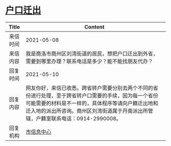 # <a href="http://www.shangluo.gov.cn/zmhd/ldxxxx.jsp?urltype=leadermail.LeaderMailContentUrl&wbtreeid=1112&leadermailid=7218">户口迁出</a>
|Title|Content|
|:---:|---|
|来信时间|2021-05-08|
|来信内容|我是商洛市商州区刘湾街道的居民，想把户口迁出到外省，需要到哪里办理？联系电话是多少？能不能找朋友代办？|
|回复时间|2021-05-10|
|回复内容|网友你好，来信已收悉。跨省转户需要分别去两个不同的省份进行处理，至于跨省转户口需要的手续，因为每一个省份可能需要的材料是不一样的，具体程序等请向户籍迁出地和迁入地的派出所咨询。商州区刘湾街道属于丹南派出所管辖，户籍室联系电话：0914-2990008。|
|回复机构|<a href="../../categories/agencies/市信息中心.md">市信息中心</a>|